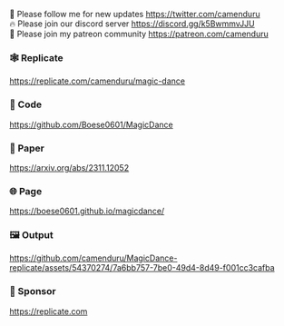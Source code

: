 🐣 Please follow me for new updates https://twitter.com/camenduru <br />
🔥 Please join our discord server https://discord.gg/k5BwmmvJJU <br />
🥳 Please join my patreon community https://patreon.com/camenduru <br />

### 🕸 Replicate
https://replicate.com/camenduru/magic-dance

### 🧬 Code
https://github.com/Boese0601/MagicDance

### 📄 Paper
https://arxiv.org/abs/2311.12052

### 🌐 Page
https://boese0601.github.io/magicdance/

### 🖼 Output

https://github.com/camenduru/MagicDance-replicate/assets/54370274/7a6bb757-7be0-49d4-8d49-f001cc3cafba

### 🏢 Sponsor
https://replicate.com
